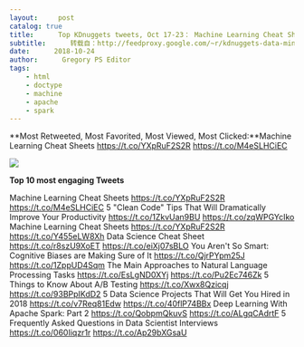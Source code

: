 ```yaml
---
layout:     post
catalog: true
title:      Top KDnuggets tweets, Oct 17-23： Machine Learning Cheat Sheets
subtitle:      转载自：http://feedproxy.google.com/~r/kdnuggets-data-mining-analytics/~3/aIhP08d4ymA/top-tweets-oct17-23.html
date:      2018-10-24
author:      Gregory PS Editor
tags:
    - html
    - doctype
    - machine
    - apache
    - spark
---
```


**Most Retweeted, Most Favorited, Most Viewed, Most Clicked:**Machine Learning Cheat Sheets 
https://t.co/YXpRuF2S2R
https://t.co/M4eSLHCiEC

![](https://pbs.twimg.com/media/DpzNhh1WwAEe65Q.jpg)



**Top 10 most engaging Tweets**

 Machine Learning Cheat Sheets 
https://t.co/YXpRuF2S2R
https://t.co/M4eSLHCiEC
 5 "Clean Code" Tips That Will Dramatically Improve Your Productivity 
https://t.co/1ZkvUan9BU
https://t.co/zqWPGYcIko
 Machine Learning Cheat Sheets 
https://t.co/YXpRuF2S2R
https://t.co/Y455eLW8Xh
 Data Science Cheat Sheet 
https://t.co/r8szU9XoET
https://t.co/eiXj07sBLO
 You Aren't So Smart: Cognitive Biases are Making Sure of It 
https://t.co/QjrPYpm25J
https://t.co/1ZppUD4Sqm
 The Main Approaches to Natural Language Processing Tasks 
https://t.co/EsLgND0XYj
https://t.co/Pu2Ec746Zk
 5 Things to Know About A/B Testing 
https://t.co/Xwx8Qzicqj
https://t.co/93BPpIKdD2
 5 Data Science Projects That Will Get You Hired in 2018 
https://t.co/v7Req81Edw
https://t.co/40flP74BBx
 Deep Learning With Apache Spark: Part 2 
https://t.co/QobpmQkuvS
https://t.co/ALgqCAdrtF
 5 Frequently Asked Questions in Data Scientist Interviews 
https://t.co/060Iiqzr1r
https://t.co/Ap29bXGsaU
 







